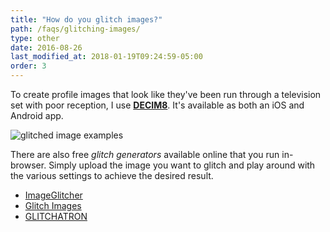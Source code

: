 ```yaml
---
title: "How do you glitch images?"
path: /faqs/glitching-images/
type: other
date: 2016-08-26
last_modified_at: 2018-01-19T09:24:59-05:00
order: 3
---
```


To create profile images that look like they've been run through a television set with poor reception, I use [**DECIM8**](https://www.rgb.nu/decim8). It's available as both an iOS and Android app.

![glitched image examples](/assets/images/glitched-examples.jpg)

There are also free *glitch generators* available online that you run in-browser. Simply upload the image you want to glitch and play around with the various settings to achieve the desired result.

- [ImageGlitcher](http://www.airtightinteractive.com/demos/js/imageglitcher/)
- [Glitch Images](https://snorpey.github.io/jpg-glitch/)
- [GLITCHATRON](http://www.errozero.co.uk/glitchatron/)
